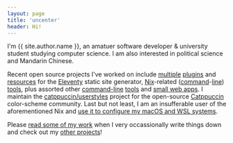 ```yaml
---
layout: page
title: 'uncenter'
header: Hi!
---
```


I'm {{ site.author.name }}, an amatuer software developer & university student studying computer science. I am also interested in political science and Mandarin Chinese.

Recent open source projects I've worked on include [multiple](https://github.com/uncenter/eleventy-plugin-validate) [plugins](https://github.com/uncenter/eleventy-plugin-icons) and [resources](https://github.com/uncenter/learn-eleventy) for the [Eleventy](https://11ty.dev) static site generator, [Nix](https://nixos.org/)-related ([command](https://github.com/uncenter/nixpkgs-track)-[line](https://github.com/uncenter/nixpkgs-using)) [tools](https://github.com/uncenter/json-to-nix), plus assorted other [command-line](https://github.com/uncenter/kittysay) [tools](https://github.com/uncenter/purr) and [small web apps](https://tree.uncenter.dev/). I maintain the [catppuccin/userstyles](https://github.com/catppuccin/userstyles) project for the open-source [Catppuccin](https://catppuccin.com/) color-scheme community. Last but not least, I am an insufferable user of the aforementioned Nix and [use it to configure my macOS and WSL systems](https://github.com/uncenter/flake).

Please [read some of my work](/posts/) when I very occassionally write things down and check out my [other projects](/projects/)!
